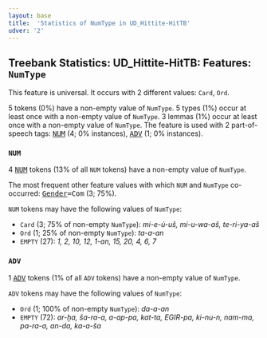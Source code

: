 ```yaml
---
layout: base
title:  'Statistics of NumType in UD_Hittite-HitTB'
udver: '2'
---
```


## Treebank Statistics: UD_Hittite-HitTB: Features: `NumType`

This feature is universal.
It occurs with 2 different values: `Card`, `Ord`.

5 tokens (0%) have a non-empty value of `NumType`.
5 types (1%) occur at least once with a non-empty value of `NumType`.
3 lemmas (1%) occur at least once with a non-empty value of `NumType`.
The feature is used with 2 part-of-speech tags: <tt><a href="hit_hittb-pos-NUM.html">NUM</a></tt> (4; 0% instances), <tt><a href="hit_hittb-pos-ADV.html">ADV</a></tt> (1; 0% instances).

### `NUM`

4 <tt><a href="hit_hittb-pos-NUM.html">NUM</a></tt> tokens (13% of all `NUM` tokens) have a non-empty value of `NumType`.

The most frequent other feature values with which `NUM` and `NumType` co-occurred: <tt><a href="hit_hittb-feat-Gender.html">Gender</a></tt><tt>=Com</tt> (3; 75%).

`NUM` tokens may have the following values of `NumType`:

* `Card` (3; 75% of non-empty `NumType`): <em>mi-e-ú-uš, mi-u-wa-aš, te-ri-ya-aš</em>
* `Ord` (1; 25% of non-empty `NumType`): <em>ta-a-an</em>
* `EMPTY` (27): <em>1, 2, 10, 12, 1-an, 15, 20, 4, 6, 7</em>

### `ADV`

1 <tt><a href="hit_hittb-pos-ADV.html">ADV</a></tt> tokens (1% of all `ADV` tokens) have a non-empty value of `NumType`.

`ADV` tokens may have the following values of `NumType`:

* `Ord` (1; 100% of non-empty `NumType`): <em>da-a-an</em>
* `EMPTY` (72): <em>ar-ḫa, ša-ra-a, a-ap-pa, kat-ta, EGIR-pa, ki-nu-n, nam-ma, pa-ra-a, an-da, ka-a-ša</em>

